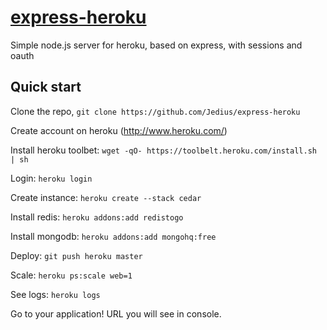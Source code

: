 [express-heroku](https://github.com/Jedius/express-heroku)
=================

Simple node.js server for heroku, based on express, with sessions and oauth




Quick start
-----------

Clone the repo, `git clone https://github.com/Jedius/express-heroku`

Create account on heroku (http://www.heroku.com/)

Install heroku toolbet: `wget -qO- https://toolbelt.heroku.com/install.sh | sh`

Login: `heroku login`

Create instance: `heroku create --stack cedar`

Install redis: `heroku addons:add redistogo`

Install mongodb: `heroku addons:add mongohq:free`

Deploy: `git push heroku master`

Scale: `heroku ps:scale web=1`

See logs: `heroku logs`

Go to your application! URL you will see in console.
